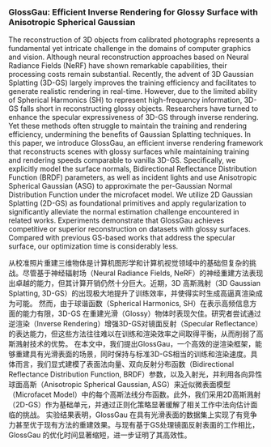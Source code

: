 ### GlossGau: Efficient Inverse Rendering for Glossy Surface with Anisotropic Spherical Gaussian

The reconstruction of 3D objects from calibrated photographs represents a fundamental yet intricate challenge in the domains of computer graphics and vision. Although neural reconstruction approaches based on Neural Radiance Fields (NeRF) have shown remarkable capabilities, their processing costs remain substantial. Recently, the advent of 3D Gaussian Splatting (3D-GS) largely improves the training efficiency and facilitates to generate realistic rendering in real-time. However, due to the limited ability of Spherical Harmonics (SH) to represent high-frequency information, 3D-GS falls short in reconstructing glossy objects. Researchers have turned to enhance the specular expressiveness of 3D-GS through inverse rendering. Yet these methods often struggle to maintain the training and rendering efficiency, undermining the benefits of Gaussian Splatting techniques. In this paper, we introduce GlossGau, an efficient inverse rendering framework that reconstructs scenes with glossy surfaces while maintaining training and rendering speeds comparable to vanilla 3D-GS. Specifically, we explicitly model the surface normals, Bidirectional Reflectance Distribution Function (BRDF) parameters, as well as incident lights and use Anisotropic Spherical Gaussian (ASG) to approximate the per-Gaussian Normal Distribution Function under the microfacet model. We utilize 2D Gaussian Splatting (2D-GS) as foundational primitives and apply regularization to significantly alleviate the normal estimation challenge encountered in related works. Experiments demonstrate that GlossGau achieves competitive or superior reconstruction on datasets with glossy surfaces. Compared with previous GS-based works that address the specular surface, our optimization time is considerably less.

从校准照片重建三维物体是计算机图形学和计算机视觉领域中的基础但复杂的挑战。尽管基于神经辐射场（Neural Radiance Fields, NeRF）的神经重建方法表现出卓越的能力，但其计算开销仍然十分巨大。近期，3D 高斯溅射（3D Gaussian Splatting, 3D-GS）的出现极大地提升了训练效率，并使得实时生成高逼真渲染成为可能。
然而，由于球谐函数（Spherical Harmonics, SH）在表示高频信息方面的能力有限，3D-GS 在重建光滑（Glossy）物体时表现欠佳。研究者尝试通过逆渲染（Inverse Rendering）增强3D-GS对镜面反射（Specular Reflectance）的表达能力，但这些方法往往难以在训练和渲染效率之间取得平衡，从而削弱了高斯溅射技术的优势。
在本文中，我们提出GlossGau，一个高效的逆渲染框架，能够重建具有光滑表面的场景，同时保持与标准3D-GS相当的训练和渲染速度。具体而言，我们显式建模了表面法向量、双向反射分布函数（Bidirectional Reflectance Distribution Function, BRDF）参数，以及入射光，并利用各向异性球面高斯（Anisotropic Spherical Gaussian, ASG）来近似微表面模型（Microfacet Model）中的每个高斯法线分布函数。此外，我们采用2D高斯溅射（2D-GS）作为基础单元，并通过正则化策略显著缓解了相关工作中法向估计面临的挑战。
实验结果表明，GlossGau 在具有光滑表面的数据集上实现了有竞争力甚至优于现有方法的重建效果。与现有基于GS处理镜面反射表面的工作相比，GlossGau 的优化时间显著缩短，进一步证明了其高效性。

